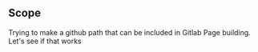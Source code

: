 ## Scope
Trying to make a github path that can be included in Gitlab Page building. Let's see if that works
